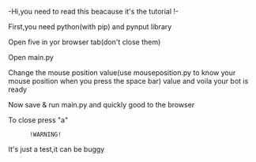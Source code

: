 -Hi,you need to read this beacause it's the tutorial !-

First,you need python(with pip) and pynput library

Open five in yor browser tab(don't close them)

Open main.py
 
Change the mouse position value(use mouseposition.py to know your mouse position when you press the space bar) value and voila your bot is ready

Now save & run main.py and quickly good to the browser

To close press "a"

          !WARNING!
It's just a test,it can be buggy
